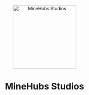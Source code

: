 <p align="center">
  <picture>
    <img src="app/assets/img/logo/black-text.png" alt="MineHubs Studios" height="200px">
  </picture>
</p>

<h1 align="center">MineHubs Studios</h1>
